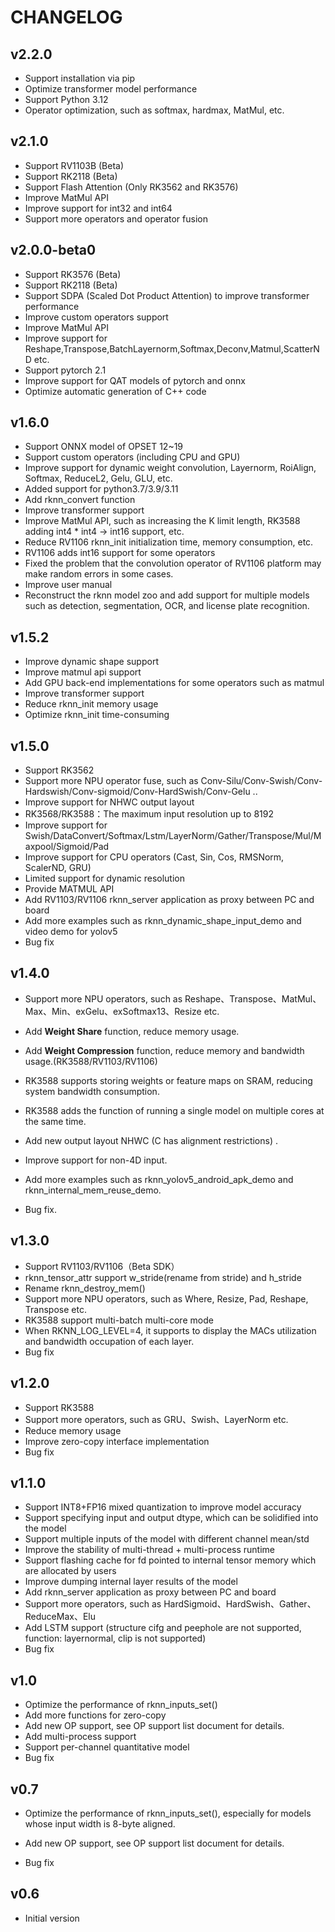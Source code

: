 # CHANGELOG

## v2.2.0

- Support installation via pip
- Optimize transformer model performance
- Support Python 3.12
- Operator optimization, such as softmax, hardmax, MatMul, etc.

## v2.1.0

- Support RV1103B (Beta)
- Support RK2118 (Beta)
- Support Flash Attention (Only RK3562 and RK3576)
- Improve MatMul API
- Improve support for int32 and int64
- Support more operators and operator fusion

## v2.0.0-beta0

 - Support RK3576 (Beta)
 - Support RK2118 (Beta)
 - Support SDPA (Scaled Dot Product Attention) to improve transformer performance
 - Improve custom operators support
 - Improve MatMul API
 - Improve support for Reshape,Transpose,BatchLayernorm,Softmax,Deconv,Matmul,ScatterND etc.
 - Support pytorch 2.1
 - Improve support for QAT models of pytorch and onnx
 - Optimize automatic generation of C++ code



## v1.6.0

 - Support ONNX model of OPSET 12~19
 - Support custom operators (including CPU and GPU)
 - Improve support for dynamic weight convolution, Layernorm, RoiAlign, Softmax, ReduceL2, Gelu, GLU, etc.
 - Added support for python3.7/3.9/3.11
 - Add rknn_convert function
 - Improve transformer support
 - Improve MatMul API, such as increasing the K limit length, RK3588 adding int4 * int4 -> int16 support, etc.
 - Reduce RV1106 rknn_init initialization time, memory consumption, etc.
 - RV1106 adds int16 support for some operators
 - Fixed the problem that the convolution operator of RV1106 platform may make random errors in some cases.
 - Improve user manual
 - Reconstruct the rknn model zoo and add support for multiple models such as detection, segmentation, OCR, and license plate recognition.



## v1.5.2

- Improve dynamic shape support
- Improve matmul api support
- Add GPU back-end implementations for some operators such as matmul
- Improve transformer support
- Reduce rknn_init memory usage
- Optimize rknn_init time-consuming



## v1.5.0

- Support RK3562
- Support more NPU operator fuse, such as Conv-Silu/Conv-Swish/Conv-Hardswish/Conv-sigmoid/Conv-HardSwish/Conv-Gelu ..
- Improve support for  NHWC output layout
- RK3568/RK3588：The maximum input resolution up to 8192
- Improve support for Swish/DataConvert/Softmax/Lstm/LayerNorm/Gather/Transpose/Mul/Maxpool/Sigmoid/Pad
- Improve support for CPU operators (Cast, Sin, Cos, RMSNorm, ScalerND, GRU)
- Limited support for dynamic resolution
- Provide MATMUL API
- Add RV1103/RV1106 rknn_server application as proxy between PC and board
- Add more examples such as rknn_dynamic_shape_input_demo and video demo for yolov5
- Bug fix



## v1.4.0

- Support more NPU operators, such as Reshape、Transpose、MatMul、 Max、Min、exGelu、exSoftmax13、Resize etc.

- Add **Weight Share**  function, reduce memory usage.

- Add **Weight Compression** function, reduce memory and bandwidth usage.(RK3588/RV1103/RV1106)

- RK3588 supports storing weights or feature maps on SRAM, reducing system bandwidth consumption.

- RK3588 adds the function of running a single model on multiple cores at the same time.

- Add new output layout NHWC (C has alignment restrictions) .

- Improve support for non-4D input.

- Add more examples such as rknn_yolov5_android_apk_demo and rknn_internal_mem_reuse_demo.

- Bug fix.

    

## v1.3.0

- Support RV1103/RV1106（Beta SDK）
- rknn_tensor_attr support w_stride(rename from stride) and h_stride
- Rename rknn_destroy_mem()
- Support more NPU operators, such as Where, Resize, Pad, Reshape, Transpose etc.
- RK3588 support multi-batch multi-core mode
- When RKNN_LOG_LEVEL=4, it supports to display the MACs utilization and bandwidth occupation of each layer.
- Bug fix



## v1.2.0

- Support RK3588
- Support more operators, such as GRU、Swish、LayerNorm etc.
- Reduce memory usage
- Improve zero-copy interface implementation
- Bug fix



## v1.1.0

- Support INT8+FP16 mixed quantization to improve model accuracy
- Support specifying input and output dtype, which can be solidified into the model
- Support multiple inputs of the model with different channel mean/std
- Improve the stability of multi-thread + multi-process runtime
- Support flashing cache for fd pointed to internal tensor memory which are allocated by users
- Improve dumping internal layer results of the model
- Add rknn_server application as proxy between PC and board
- Support more operators, such as HardSigmoid、HardSwish、Gather、ReduceMax、Elu
- Add LSTM support (structure cifg and peephole are not supported, function: layernormal, clip is not supported)
- Bug fix



## v1.0

- Optimize the performance of rknn_inputs_set()
- Add more functions for zero-copy
- Add new OP support, see OP support list document for details.
- Add multi-process support
- Support per-channel quantitative model
- Bug fix



## v0.7

- Optimize the performance of rknn_inputs_set(), especially for models whose input width is 8-byte aligned.

- Add new OP support, see OP support list document for details.

- Bug fix

    

## v0.6
- Initial version

